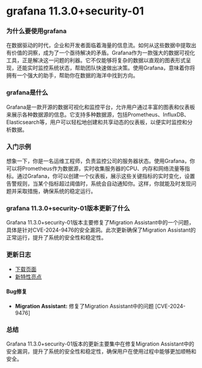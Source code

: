 # grafana 11.3.0+security-01
### 为什么要使用grafana

在数据驱动的时代，企业和开发者面临着海量的信息流。如何从这些数据中提取出有价值的洞察，成为了一个亟待解决的矛盾。Grafana作为一款强大的数据可视化工具，正是解决这一问题的利器。它不仅能够将复杂的数据以直观的图表形式呈现，还能实时监控系统状态，帮助团队快速做出决策。使用Grafana，意味着你将拥有一个强大的助手，帮助你在数据的海洋中找到方向。

### grafana是什么

Grafana是一款开源的数据可视化和监控平台，允许用户通过丰富的图表和仪表板来展示各种数据源的信息。它支持多种数据源，包括Prometheus、InfluxDB、Elasticsearch等，用户可以轻松地创建和共享动态的仪表板，以便实时监控和分析数据。

### 入门示例

想象一下，你是一名运维工程师，负责监控公司的服务器状态。使用Grafana，你可以将Prometheus作为数据源，实时收集服务器的CPU、内存和网络流量等指标。通过Grafana，你可以创建一个仪表板，展示这些关键指标的实时变化，设置告警规则，当某个指标超过阈值时，系统会自动通知你。这样，你就能及时发现问题并采取措施，确保系统的稳定运行。

### grafana 11.3.0+security-01版本更新了什么

Grafana 11.3.0+security-01版本主要修复了Migration Assistant中的一个问题，具体是针对CVE-2024-9476的安全漏洞。此次更新确保了Migration Assistant的正常运行，提升了系统的安全性和稳定性。

### 更新日志

- [下载页面](https://grafana.com/grafana/download/11.3.0+security-01)  
- [新特性亮点](https://grafana.com/docs/grafana/latest/whatsnew/)  

#### Bug修复
- **Migration Assistant:** 修复了Migration Assistant中的问题 [CVE-2024-9476]  

### 总结

Grafana 11.3.0+security-01版本的更新主要集中在修复Migration Assistant中的安全漏洞，提升了系统的安全性和稳定性，确保用户在使用过程中能够更加顺畅和安全。